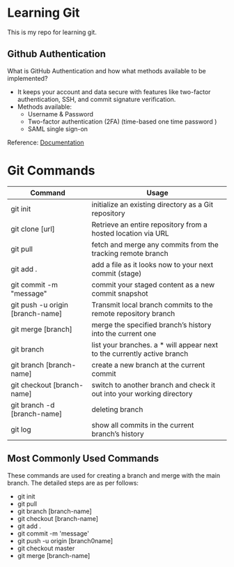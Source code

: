 # Learning Git
This is my repo for learning git. 

## Github Authentication
What is GitHub Authentication and how what methods available to be implemented?
- It keeps your account and data secure with features like two-factor authentication, SSH, and commit signature verification.
- Methods available: 
  - Username & Password
  - Two-factor authentication (2FA) (time-based one time password )
  - SAML single sign-on

Reference: [Documentation](https://docs.github.com/en/authentication)

# Git Commands
| Command | Usage | 
| ------ | ------ |
| git init                          | initialize an existing directory as a Git repository                     |
| git clone [url]                   | Retrieve an entire repository from a hosted location via URL             |
| git pull                          | fetch and merge any commits from the tracking remote branch              |
| git add .                         | add a file as it looks now to your next commit (stage)                   | 
| git commit -m "message"           | commit your staged content as a new commit snapshot                      | 
| git push -u origin [branch-name]  | Transmit local branch commits to the remote repository branch            | 
| git merge [branch]                | merge the specified branch’s history into the current one                |
| git branch                        | list your branches. a * will appear next to the currently active branch  | 
| git branch [branch-name]          | create a new branch at the current commit                                |
| git checkout [branch-name]        | switch to another branch and check it out into your working directory    | 
| git branch -d [branch-name]       | deleting branch                                                          | 
| git log                           | show all commits in the current branch’s history                         |

## Most Commonly Used Commands 
These commands are used for creating a branch and merge with the main branch. The detailed steps are as per follows:
- git init 
- git pull
- git branch [branch-name]
- git checkout [branch-name]
- git add .
- git commit -m 'message'
- git push -u origin [branch0name]
- git checkout master 
- git merge [branch-name]




